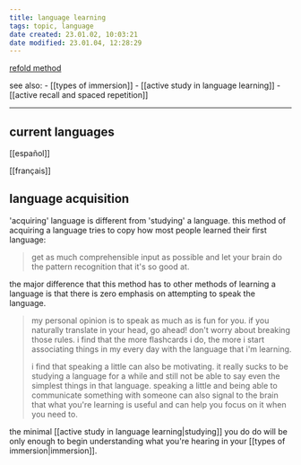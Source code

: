 ```yaml
---
title: language learning
tags: topic, language
date created: 23.01.02, 10:03:21
date modified: 23.01.04, 12:28:29
---
```


[refold method](https://refold.la/roadmap)

see also:
	- [[types of immersion]]
	- [[active study in language learning]]
	- [[active recall and spaced repetition]]

---

## current languages

[[español]]

[[français]]

## language acquisition

'acquiring' language is different from 'studying' a language. this method of acquiring a language tries to copy how most people learned their first language:

> get as much comprehensible input as possible and let your brain do the pattern recognition that it's so good at.

the major difference that this method has to other methods of learning a language is that there is zero emphasis on attempting to speak the language.

> my personal opinion is to speak as much as is fun for you. if you naturally translate in your head, go ahead! don't worry about breaking those rules. i find that the more flashcards i do, the more i start associating things in my every day with the language that i'm learning.
>
> i find that speaking a little can also be motivating. it really sucks to be studying a language for a while and still not be able to say even the simplest things in that language. speaking a little and being able to communicate something with someone can also signal to the brain that what you're learning is useful and can help you focus on it when you need to.

the minimal [[active study in language learning|studying]] you do do will be only enough to begin understanding what you're hearing in your [[types of immersion|immersion]].

